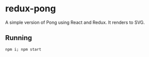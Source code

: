 # redux-pong

A simple version of Pong using React and Redux. It renders to SVG.

## Running

    npm i; npm start
